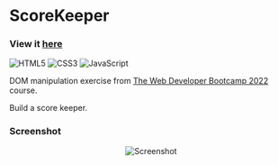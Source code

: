 # ScoreKeeper

### View it [here](https://guillaumeauger85.github.io/ScoreKeeper/)

![HTML5](https://img.shields.io/badge/html5-%23E34F26.svg?style=for-the-badge&logo=html5&logoColor=white) ![CSS3](https://img.shields.io/badge/css3-%231572B6.svg?style=for-the-badge&logo=css3&logoColor=white) ![JavaScript](https://img.shields.io/badge/javascript-%23323330.svg?style=for-the-badge&logo=javascript&logoColor=%23F7DF1E)

DOM manipulation exercise from [The Web Developer Bootcamp 2022](https://www.udemy.com/course/the-web-developer-bootcamp/) course.

Build a score keeper.

### Screenshot

<p align="center">
  <img src="https://user-images.githubusercontent.com/49698792/181637485-39062cb6-e17c-4717-8c58-12de8dcacf52.PNG" alt="Screenshot">
</p>


